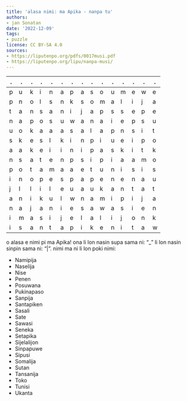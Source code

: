 ```yaml
---
title: 'alasa nimi: ma Apika - nanpa tu'
authors:
- jan Sonatan
date: '2022-12-09'
tags:
- puzzle
license: CC BY-SA 4.0
sources:
- https://liputenpo.org/pdfs/0017musi.pdf
- https://liputenpo.org/lipu/nanpa-musi/
---
```


| .   | .   | .   | .   | .   | .   | .   | .   | .   | .   | .   | .   | .   | .   | .   |
| --- | --- | --- | --- | --- | --- | --- | --- | --- | --- | --- | --- | --- | --- | --- |
| p   | u   | k   | i   | n   | a   | p   | a   | s   | o   | u   | m   | e   | w   | e   |
| p   | n   | o   | l   | s   | n   | k   | s   | o   | m   | a   | l   | i   | j   | a   |
| t   | a   | n   | s   | a   | n   | i   | j   | a   | p   | s   | s   | e   | p   | e   |
| n   | a   | p   | o   | s   | u   | w   | a   | n   | a   | i   | e   | p   | s   | u   |
| u   | o   | k   | a   | a   | a   | s   | a   | l   | a   | p   | n   | s   | i   | t   |
| s   | k   | e   | s   | l   | k   | i   | n   | p   | i   | u   | e   | i   | p   | o   |
| a   | a   | k   | e   | i   | i   | n   | i   | p   | a   | s   | k   | i   | t   | k   |
| n   | s   | a   | t   | e   | n   | p   | s   | i   | p   | i   | a   | a   | m   | o   |
| p   | o   | t   | a   | m   | a   | a   | e   | t   | u   | n   | i   | s   | i   | s   |
| i   | n   | o   | p   | e   | s   | p   | a   | p   | e   | n   | e   | n   | a   | u   |
| j   | l   | l   | i   | l   | e   | u   | a   | u   | k   | a   | n   | t   | a   | t   |
| a   | n   | i   | k   | u   | l   | w   | n   | a   | m   | i   | p   | i   | j   | a   |
| n   | a   | j   | a   | n   | i   | e   | s   | a   | w   | a   | s   | i   | e   | n   |
| i   | m   | a   | s   | i   | j   | e   | l   | a   | l   | i   | j   | o   | n   | k   |
| i   | s   | a   | n   | t   | a   | p   | i   | k   | e   | n   | i   | t   | a   | w   |

o alasa e nimi pi ma Apika! ona li lon nasin supa sama ni: “\_” li lon nasin sinpin sama ni: “|”. nimi ma ni li lon poki nimi:

- Namipija
- Naselija
- Nise
- Penen
- Posuwana
- Pukinapaso
- Sanpija
- Santapiken
- Sasali
- Sate
- Sawasi
- Seneka
- Setapika
- Sijelalijon
- Sinpapuwe
- Sipusi
- Somalija
- Sutan
- Tansanija
- Toko
- Tunisi
- Ukanta